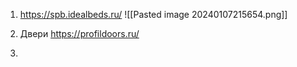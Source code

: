 1. https://spb.idealbeds.ru/
![[Pasted image 20240107215654.png]]

2. Двери https://profildoors.ru/
3. 